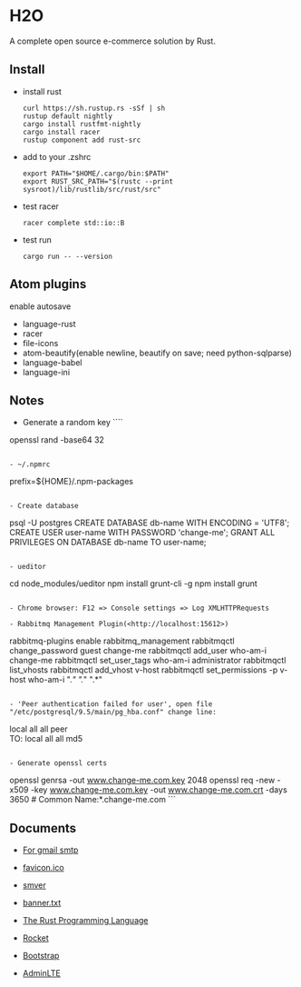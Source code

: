 # H2O

A complete open source e-commerce solution by Rust.

## Install

- install rust

  ```
  curl https://sh.rustup.rs -sSf | sh
  rustup default nightly
  cargo install rustfmt-nightly
  cargo install racer
  rustup component add rust-src
  ```

- add to your .zshrc

  ```
  export PATH="$HOME/.cargo/bin:$PATH"
  export RUST_SRC_PATH="$(rustc --print sysroot)/lib/rustlib/src/rust/src"
  ```

- test racer

  ```
  racer complete std::io::B
  ```

- test run

  ```
  cargo run -- --version
  ```

## Atom plugins

enable autosave

- language-rust
- racer
- file-icons
- atom-beautify(enable newline, beautify on save; need python-sqlparse)
- language-babel
- language-ini

## Notes

- Generate a random key ````

openssl rand -base64 32

```

- ~/.npmrc
```

prefix=${HOME}/.npm-packages

```

- Create database
```

psql -U postgres CREATE DATABASE db-name WITH ENCODING = 'UTF8'; CREATE USER user-name WITH PASSWORD 'change-me'; GRANT ALL PRIVILEGES ON DATABASE db-name TO user-name;

```

- ueditor
```

cd node_modules/ueditor npm install grunt-cli -g npm install grunt

```

- Chrome browser: F12 => Console settings => Log XMLHTTPRequests

- Rabbitmq Management Plugin(<http://localhost:15612>)
```

rabbitmq-plugins enable rabbitmq_management rabbitmqctl change_password guest change-me rabbitmqctl add_user who-am-i change-me rabbitmqctl set_user_tags who-am-i administrator rabbitmqctl list_vhosts rabbitmqctl add_vhost v-host rabbitmqctl set_permissions -p v-host who-am-i "._" "._" ".*"

```

- 'Peer authentication failed for user', open file "/etc/postgresql/9.5/main/pg_hba.conf" change line:
```

local all all peer<br>
TO: local all all md5

```

- Generate openssl certs
```

openssl genrsa -out www.change-me.com.key 2048 openssl req -new -x509 -key www.change-me.com.key -out www.change-me.com.crt -days 3650 # Common Name:*.change-me.com ```

## Documents

- [For gmail smtp](http://stackoverflow.com/questions/20337040/gmail-smtp-debug-error-please-log-in-via-your-web-browser)

- [favicon.ico](http://icoconvert.com/)

- [smver](http://semver.org/)

- [banner.txt](http://patorjk.com/software/taag/)

- [The Rust Programming Language](https://doc.rust-lang.org/book/second-edition/)

- [Rocket](https://github.com/SergioBenitez/Rocket)

- [Bootstrap](http://getbootstrap.com/docs/4.0/getting-started/introduction/)

- [AdminLTE](https://github.com/almasaeed2010/AdminLTE)

